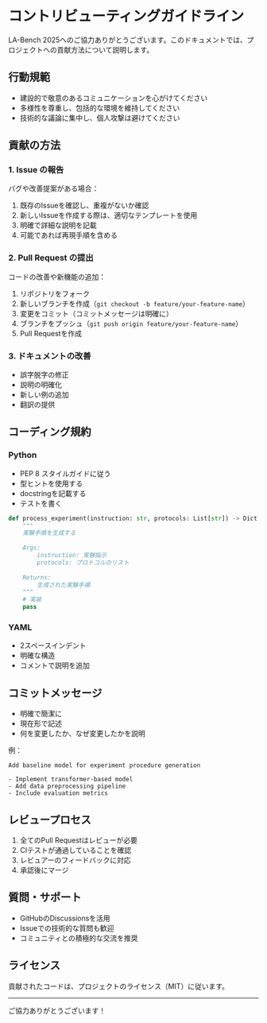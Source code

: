 # コントリビューティングガイドライン

LA-Bench 2025へのご協力ありがとうございます。このドキュメントでは、プロジェクトへの貢献方法について説明します。

## 行動規範

- 建設的で敬意のあるコミュニケーションを心がけてください
- 多様性を尊重し、包括的な環境を維持してください
- 技術的な議論に集中し、個人攻撃は避けてください

## 貢献の方法

### 1. Issue の報告

バグや改善提案がある場合：

1. 既存のIssueを確認し、重複がないか確認
2. 新しいIssueを作成する際は、適切なテンプレートを使用
3. 明確で詳細な説明を記載
4. 可能であれば再現手順を含める

### 2. Pull Request の提出

コードの改善や新機能の追加：

1. リポジトリをフォーク
2. 新しいブランチを作成（`git checkout -b feature/your-feature-name`）
3. 変更をコミット（コミットメッセージは明確に）
4. ブランチをプッシュ（`git push origin feature/your-feature-name`）
5. Pull Requestを作成

### 3. ドキュメントの改善

- 誤字脱字の修正
- 説明の明確化
- 新しい例の追加
- 翻訳の提供

## コーディング規約

### Python

- PEP 8 スタイルガイドに従う
- 型ヒントを使用する
- docstringを記載する
- テストを書く

```python
def process_experiment(instruction: str, protocols: List[str]) -> Dict[str, Any]:
    """
    実験手順を生成する
    
    Args:
        instruction: 実験指示
        protocols: プロトコルのリスト
        
    Returns:
        生成された実験手順
    """
    # 実装
    pass
```

### YAML

- 2スペースインデント
- 明確な構造
- コメントで説明を追加

## コミットメッセージ

- 明確で簡潔に
- 現在形で記述
- 何を変更したか、なぜ変更したかを説明

例：
```
Add baseline model for experiment procedure generation

- Implement transformer-based model
- Add data preprocessing pipeline
- Include evaluation metrics
```

## レビュープロセス

1. 全てのPull Requestはレビューが必要
2. CIテストが通過していることを確認
3. レビュアーのフィードバックに対応
4. 承認後にマージ

## 質問・サポート

- GitHubのDiscussionsを活用
- Issueでの技術的な質問も歓迎
- コミュニティとの積極的な交流を推奨

## ライセンス

貢献されたコードは、プロジェクトのライセンス（MIT）に従います。

---

ご協力ありがとうございます！